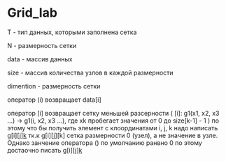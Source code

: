 # Grid_lab

T - тип данных, которыми заполнена сетка

N - размерность сетки

data - массив данных

size - массив количества узлов в каждой размерности

dimention - размерность сетки


оператор (i) возвращает data[i]

оператор [i] возвращает сетку меньшей разсерности (   [i]: g1(x1, x2, x3 ...) -> g1(i, x2, x3 ...), где xk пробегает значения от 0 до size[k-1] - 1   )
по этому что бы получить элемент с клоординатами i, j, k надо написать g[i][j][k](0) тк.к g[i][j][k] сетка размерности 0 (узел), а не значение в узле.
Однако занчение оператора () по умолчанию ранвно 0 по этому достаочно писать  g[i][j][k]()
